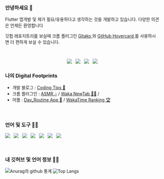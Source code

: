 ### 안녕하세요 👋

Flutter 앱개발 및 제가 필요/유용하다고 생각하는 것을 개발하고 있습니다. 다양한 의견은 언제든 환영합니다 

깃헙 레포지토리를 보실때 크롬 플러그인 <a href="https://chrome.google.com/webstore/detail/gitako-github-file-tree/giljefjcheohhamkjphiebfjnlphnokk">Gitako </a>와
<a href="https://chrome.google.com/webstore/detail/github-hovercard/mmoahbbnojgkclgceahhakhnccimnplk">GitHub Hovercard <a/> 를 사용하시면 더 편하게 보실 수 있습니다. 
  
  
<br>
<p align='center'>
<a href="https://gaebal4.tistory.com/"><img src="https://img.icons8.com/nolan/40/blog.png?row=true"/></a>&nbsp;&nbsp;
<a href=""><img src="https://img.icons8.com/nolan/40/instagram-new.png?row=true"/></a>&nbsp;&nbsp;
<a href=""><img src="https://img.icons8.com/nolan/40/apple-mail.png?row=true"/></a>&nbsp;&nbsp;
<a href=""><img src="https://img.icons8.com/nolan/40/facebook-new.png?row=true"/></a>
</p>


### 나의 Digital Footprints 


* 개발 블로그 : [Coding Tips 🌱](https://gaebal4.tistory.com/)
* 크롬 플러그인 : [ASMR 🎶](https://chrome.google.com/webstore/detail/handmade-asmr/glndjfbddleemgakpbfdbmiinlcmefjh/related) / [Waka NewTab  👩‍💻](https://chrome.google.com/webstore/detail/todolist-tab/jpkliledckcfkiiiphajjjeofagpoooj) /  
* 어플 :   [Day_Routine App 🌄](https://github.com/writepro4/app_day_routine)  / [WakaTime Ranking 🏆]()


<br>

### 언어 및 도구 🐱‍💻

<a href=""><img src="https://img.icons8.com/color/40/000000/flutter.png"/></a>&nbsp;&nbsp;
<a href=""><img src="https://img.icons8.com/cotton/40/000000/android-os.png"/></a>&nbsp;&nbsp;
<a href=""><img src="https://img.icons8.com/color/40/000000/firebase.png"/></a>&nbsp;&nbsp;
<a href=""><img src="https://img.icons8.com/color/40/000000/git.png"/></a>&nbsp;&nbsp;
<a href=""><img src="https://img.icons8.com/color/40/000000/linux.png"/></a>&nbsp;&nbsp;
<a href=""><img src="https://img.icons8.com/ios-filled/40/000000/mysql-logo.png"/></a>&nbsp;&nbsp;
<a href=""><img src="https://img.icons8.com/plasticine/40/000000/playstore.png"/></a>&nbsp;&nbsp;


<br>


### 내 깃허브 및 언어 정보 👩‍💻 

![ Anurag의 github 통계 ](https://github-readme-stats.vercel.app/api?username=writepro4&hide=prs&show_icons=true&hide_border=true&title_color=000)
![Top Langs](https://github-readme-stats.vercel.app/api/top-langs/?username=writepro4&layout=compact&hide_border=true)





